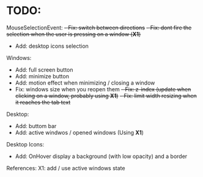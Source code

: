 # TODO: 
MouseSelectionEvent:
~~- Fix: switch between directions~~
~~- Fix: dont fire the selection when the user is pressing on a window (**X1**)~~
- Add: desktop icons selection

Windows:
- Add: full screen button
- Add: minimize button
- Add: motion effect when minimizing / closing a window
- Fix: windows size when you reopen them
~~- Fix: z-index (update when clicking on a window, probably using **X1**)~~
~~- Fix: limit width resizing when it reaches the tab text~~

Desktop:
- Add: buttom bar
- Add: active windwos / opened windows (Using **X1**)

Desktop Icons:
- Add: OnHover display a background (with low opacity) and a border

References:
X1: add / use active windows state